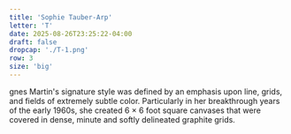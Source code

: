 ```yaml
---
title: 'Sophie Tauber-Arp'
letter: 'T'
date: 2025-08-26T23:25:22-04:00
draft: false
dropcap: './T-1.png'
row: 3
size: 'big'
---
```

gnes Martin's signature style was defined by an emphasis upon line, grids, and fields of extremely subtle color. Particularly in her breakthrough years of the early 1960s, she created 6 × 6 foot square canvases that were covered in dense, minute and softly delineated graphite grids.
